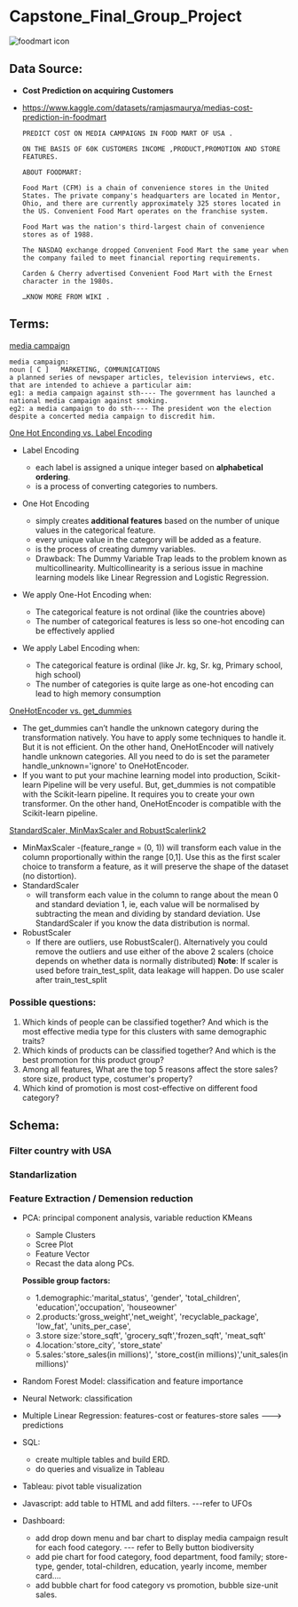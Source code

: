 # Capstone_Final_Group_Project

![foodmart icon](https://user-images.githubusercontent.com/105877888/194212188-13bd50bd-f078-464c-8bbe-8e88598a0667.jpeg)

## Data Source:
- **Cost Prediction on acquiring Customers**
- https://www.kaggle.com/datasets/ramjasmaurya/medias-cost-prediction-in-foodmart

  ```
  PREDICT COST ON MEDIA CAMPAIGNS IN FOOD MART OF USA .

  ON THE BASIS OF 60K CUSTOMERS INCOME ,PRODUCT,PROMOTION AND STORE FEATURES.

  ABOUT FOODMART:

  Food Mart (CFM) is a chain of convenience stores in the United States. The private company's headquarters are located in Mentor, Ohio, and there are currently approximately 325 stores located in the US. Convenient Food Mart operates on the franchise system.

  Food Mart was the nation's third-largest chain of convenience stores as of 1988.

  The NASDAQ exchange dropped Convenient Food Mart the same year when the company failed to meet financial reporting requirements.

  Carden & Cherry advertised Convenient Food Mart with the Ernest character in the 1980s.

  …KNOW MORE FROM WIKI .
  ```

## Terms: 
[media campaign](https://dictionary.cambridge.org/dictionary/english/media-campaign)
```
media campaign: 
noun [ C ]   MARKETING, COMMUNICATIONS
a planned series of newspaper articles, television interviews, etc. that are intended to achieve a particular aim:
eg1: a media campaign against sth---- The government has launched a national media campaign against smoking.
eg2: a media campaign to do sth---- The president won the election despite a concerted media campaign to discredit him.
```

[One Hot Enconding vs. Label Encoding](https://www.analyticsvidhya.com/blog/2020/03/one-hot-encoding-vs-label-encoding-using-scikit-learn/)
- Label Encoding
  - each label is assigned a unique integer based on **alphabetical ordering**.
  - is a process of converting categories to numbers.
- One Hot Encoding 
  - simply creates **additional features** based on the number of unique values in the categorical feature. 
  - every unique value in the category will be added as a feature.
  - is the process of creating dummy variables.
  - Drawback: The Dummy Variable Trap leads to the problem known as multicollinearity. Multicollinearity is a serious issue in machine learning models like Linear Regression and Logistic Regression.

- We apply One-Hot Encoding when:
  - The categorical feature is not ordinal (like the countries above)
  - The number of categorical features is less so one-hot encoding can be effectively applied
- We apply Label Encoding when:
  - The categorical feature is ordinal (like Jr. kg, Sr. kg, Primary school, high school)
  - The number of categories is quite large as one-hot encoding can lead to high memory consumption

[OneHotEncoder vs. get_dummies](https://pythonsimplified.com/difference-between-onehotencoder-and-get_dummies/)
- The get_dummies can’t handle the unknown category during the transformation natively. You have to apply some techniques to handle it. But it is not efficient. On the other hand, OneHotEncoder will natively handle unknown categories. All you need to do is set the parameter handle_unknown='ignore' to OneHotEncoder.
- If you want to put your machine learning model into production, Scikit-learn Pipeline will be very useful. But, get_dummies is not compatible with the Scikit-learn pipeline. It requires you to create your own transformer. On the other hand, OneHotEncoder is compatible with the Scikit-learn pipeline.

[StandardScaler, MinMaxScaler and RobustScaler](https://www.geeksforgeeks.org/standardscaler-minmaxscaler-and-robustscaler-techniques-ml/)[link2](https://stackoverflow.com/questions/51237635/difference-between-standard-scaler-and-minmaxscaler)

- MinMaxScaler
  -(feature_range = (0, 1)) will transform each value in the column proportionally within the range [0,1]. Use this as the first scaler choice to transform a feature, as it will preserve the shape of the dataset (no distortion).
- StandardScaler
  - will transform each value in the column to range about the mean 0 and standard deviation 1, ie, each value will be normalised by subtracting the mean and dividing by standard deviation. Use StandardScaler if you know the data distribution is normal.
- RobustScaler
  - If there are outliers, use RobustScaler(). Alternatively you could remove the outliers and use either of the above 2 scalers (choice depends on whether data is normally distributed)
**Note**:  If scaler is used before train_test_split, data leakage will happen. Do use scaler after train_test_split


### Possible questions:
1. Which kinds of people can be classified together? And which is the most effective media type for this clusters with same demographic traits?
2. Which kinds of products can be classified together? And which is the best promotion for this product group?
3. Among all features, What are the top 5 reasons affect the store sales? store size, product type, costumer's property?
4. Which kind of promotion is most cost-effective on different food category?



## Schema:

### Filter country with USA
### Standarlization

###  Feature Extraction / Demension reduction
- PCA: principal component analysis, variable reduction KMeans
  - Sample Clusters 
  - Scree Plot 
  - Feature Vector 
  - Recast the data along PCs. 
 
  **Possible group factors:** 
  - 1.demographic:'marital_status', 'gender', 'total_children', 'education','occupation', 'houseowner'
  - 2.products:'gross_weight','net_weight', 'recyclable_package', 'low_fat', 'units_per_case',
  - 3.store size:'store_sqft', 'grocery_sqft','frozen_sqft', 'meat_sqft' 
  - 4.location:'store_city', 'store_state'
  - 5.sales:'store_sales(in millions)', 'store_cost(in millions)','unit_sales(in millions)'

- Random Forest Model: classification and feature importance
- Neural Network: classification
- Multiple Linear Regression: features-cost or features-store sales ---> predictions


- SQL: 
  - create multiple tables and build ERD.
  - do queries and visualize in Tableau
- Tableau: pivot table visualization

- Javascript: add table to HTML and add filters. ---refer to UFOs
- Dashboard: 
  - add drop down menu and bar chart to display media campaign result for each food category. --- refer to Belly button biodiversity
  - add pie chart for food category, food department, food family; store-type, gender, total-children, education, yearly income, member card....
  - add bubble chart for food category vs promotion, bubble size-unit sales.
